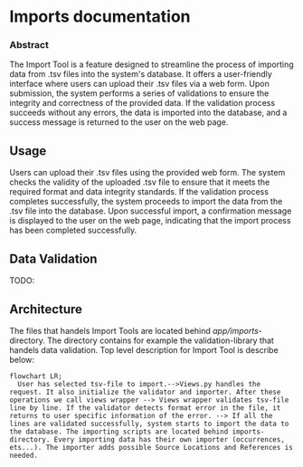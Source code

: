 # Imports documentation

### Abstract

The Import Tool is a feature designed to streamline the process of importing data from .tsv files into the system's database. It offers a user-friendly interface where users can upload their .tsv files via a web form. Upon submission, the system performs a series of validations to ensure the integrity and correctness of the provided data. If the validation process succeeds without any errors, the data is imported into the database, and a success message is returned to the user on the web page.

## Usage

Users can upload their .tsv files using the provided web form. The system checks the validity of the uploaded .tsv file to ensure that it meets the required format and data integrity standards.
If the validation process completes successfully, the system proceeds to import the data from the .tsv file into the database.
Upon successful import, a confirmation message is displayed to the user on the web page, indicating that the import process has been completed successfully.

## Data Validation

TODO:

## Architecture

The files that handels Import Tools are located behind _app/imports_-directory. The directory contains for example the validation-library that handels data validation. Top level description for Import Tool is describe below:


```mermaid
flowchart LR;
  User has selected tsv-file to import.-->Views.py handles the request. It also initialize the validator and importer. After these operations we call views wrapper --> Views wrapper validates tsv-file line by line. If the validator detects format error in the file, it returns to user specific information of the error. --> If all the lines are validated successfully, system starts to import the data to the database. The importing scripts are located behind imports-directory. Every importing data has their own importer (occurrences, ets...). The importer adds possible Source Locations and References is needed.
```
